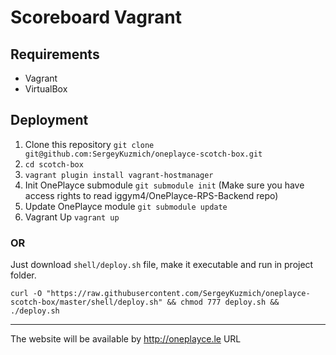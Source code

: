 # Scoreboard Vagrant

## Requirements

* Vagrant
* VirtualBox

## Deployment

1. Clone this repository `git clone git@github.com:SergeyKuzmich/oneplayce-scotch-box.git`
2. `cd scotch-box`
3. `vagrant plugin install vagrant-hostmanager`
3. Init OnePlayce submodule `git submodule init` (Make sure you have access rights to read iggym4/OnePlayce-RPS-Backend repo)
4. Update OnePlayce module `git submodule update` 
5. Vagrant Up `vagrant up`

### OR

Just download `shell/deploy.sh` file, make it executable and run in project folder.

`curl -O "https://raw.githubusercontent.com/SergeyKuzmich/oneplayce-scotch-box/master/shell/deploy.sh" && chmod 777 deploy.sh && ./deploy.sh`

---
The website will be available by http://oneplayce.le URL
